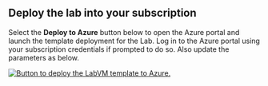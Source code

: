 ## Deploy the lab into your subscription


Select the **Deploy to Azure** button below to open the Azure portal and launch the template deployment for the Lab. Log in to the Azure portal using your subscription credentials if prompted to do so. Also update the parameters as below.


   [![Button to deploy the LabVM template to Azure.](https://aka.ms/deploytoazurebutton "Deploy the LabVM template to Azure")](https://portal.azure.com/#create/Microsoft.Template/uri/https%3A%2F%2Fraw.githubusercontent.com%2Fmicrosoft%2FMCW-Building-a-resilient-IaaS-architecture%2Fmaster%2FHands-on%20lab%2FResources%2Ftemplates%2Flab-vm.json)
